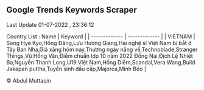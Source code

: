 

## Google Trends Keywords Scraper 
 
Last Update 01-07-2022 , 23:36:12

Country List :
 Name  | Keyword |
| ------------- | ------------- |
| VIETNAM | Song Hye Kyo,Hồng Đăng,Lưu Hương Giang,Hai nghệ sĩ Việt Nam bị bắt ở Tây Ban Nha,Giá xăng hôm nay,Thương ngày nắng về,Technoblade,Stranger Things,Vũ Hồng Văn,Điểm chuẩn lớp 10 năm 2022 Đồng Nai,Địch Lệ Nhiệt Ba,Nguyễn Thanh Long,U19 Việt Nam,Hồng Diễm,Scandal,Vera Wang,Build Jakapan puttha,Tuyển sinh đầu cấp,Majorca,Minh Béo |



© Abdul Muttaqin 
